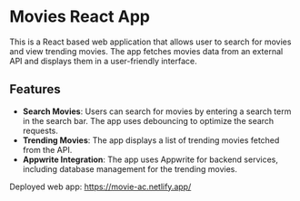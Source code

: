 # Movies React App

This is a React based web application that allows user to search for movies and view trending movies. The app fetches movies data from an external API and displays them in a user-friendly interface. 

## Features

- **Search Movies**: Users can search for movies by entering a search term in the search bar. The app uses debouncing to optimize the search requests.
- **Trending Movies**: The app displays a list of trending movies fetched from the API.
- **Appwrite Integration**: The app uses Appwrite for backend services, including database management for the trending movies.


Deployed web app: https://movie-ac.netlify.app/